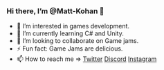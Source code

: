 ### Hi there, I’m @Matt-Kohan 👋


- 👀 I’m interested in games development.
- 🌱 I’m currently learning C# and Unity.
- 💞️ I’m looking to collaborate on Game jams.
- ⚡ Fun fact: Game Jams are delicious.
- 📫 How to reach me =>
[Twitter](https://twitter.com/mh_kl)
[Discord](https://discord.com/users/855715968533135370)
[Instagram](https://www.instagram.com/mh.kay/)

<!--
**Matt-Kohan/Matt-Kohan** is a ✨ _special_ ✨ repository because its `README.md` (this file) appears on your GitHub profile.
-->
